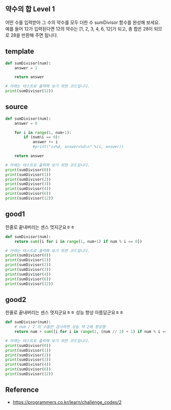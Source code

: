 ## 약수의 합 Level 1

어떤 수를 입력받아 그 수의 약수를 모두 더한 수 sumDivisor 함수를 완성해 보세요.  
예를 들어 12가 입력된다면 12의 약수는 [1, 2, 3, 4, 6, 12]가 되고, 총 합은 28이 되므로 28을 반환해 주면 됩니다.  


## template
```python
def sumDivisor(num):
    answer = 1

    return answer

# 아래는 테스트로 출력해 보기 위한 코드입니다.
print(sumDivisor(12))
```

## source
```python
def sumDivisor(num):
    answer = 0

    for i in range(1, num+1):
        if (num%i == 0):
            answer += i
            #print("i=%d, answer=%d\n" %(i, answer))

    return answer

# 아래는 테스트로 출력해 보기 위한 코드입니다.
print(sumDivisor(0))
print(sumDivisor(1))
print(sumDivisor(2))
print(sumDivisor(3))
print(sumDivisor(4))
print(sumDivisor(6))
print(sumDivisor(12))
```

## good1
한줄로 끝내버리는 센스 멋지군요ㅎㅎ
```python
def sumDivisor(num):
    return sum([i for i in range(1, num+1) if num % i == 0])

# 아래는 테스트로 출력해 보기 위한 코드입니다.
print(sumDivisor(0))
print(sumDivisor(1))
print(sumDivisor(2))
print(sumDivisor(3))
print(sumDivisor(4))
print(sumDivisor(6))
print(sumDivisor(12))
```

## good2
한줄로 끝내버리는 센스 멋지군요ㅎㅎ
성능 향상 아름답군요ㅎㅎ
```python
def sumDivisor(num):
    # num / 2 의 수들만 검사하면 성능 약 2배 향상잼
    return num + sum([i for i in range(1, (num // 2) + 1) if num % i == 0])

# 아래는 테스트로 출력해 보기 위한 코드입니다.
print(sumDivisor(0))
print(sumDivisor(1))
print(sumDivisor(2))
print(sumDivisor(3))
print(sumDivisor(4))
print(sumDivisor(6))
print(sumDivisor(12))
```

## Reference
* https://programmers.co.kr/learn/challenge_codes/2

